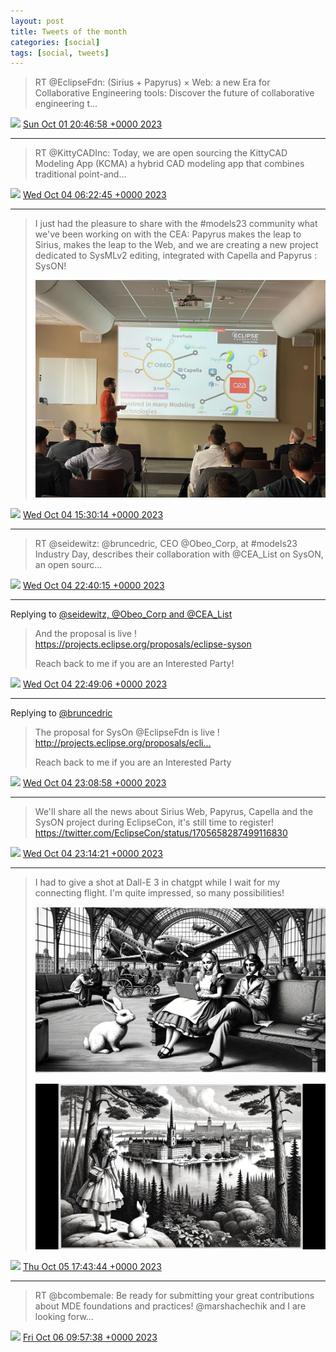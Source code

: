 ```yaml
---
layout: post
title: Tweets of the month
categories: [social]
tags: [social, tweets]
---
```


> RT @EclipseFdn: (Sirius + Papyrus) × Web: a new Era for Collaborative Engineering tools: Discover the future of collaborative engineering t…

<img src="media/tweet.ico" width="12" /> [Sun Oct 01 20:46:58 +0000 2023](https://twitter.com/bruncedric/status/1708584310926700616)

----

> RT @KittyCADInc: Today, we are open sourcing the KittyCAD Modeling App (KCMA) a hybrid CAD modeling app that combines traditional point-and…

<img src="media/tweet.ico" width="12" /> [Wed Oct 04 06:22:45 +0000 2023](https://twitter.com/bruncedric/status/1709453989719261214)

----

> I just had the pleasure to share with the #models23 community what we've been working on with the CEA: Papyrus makes the leap to Sirius, makes the leap to the Web, and we are creating a new project dedicated to SysMLv2 editing, integrated with Capella and Papyrus : SysON! 
> 
> ![](media/1709591765802532969-F7mwpd8WMAAq3wV.jpg)

<img src="media/tweet.ico" width="12" /> [Wed Oct 04 15:30:14 +0000 2023](https://twitter.com/bruncedric/status/1709591765802532969)

----

> RT @seidewitz: @bruncedric, CEO @Obeo_Corp, at #models23 Industry Day, describes their collaboration with @CEA_List on SysON, an open sourc…

<img src="media/tweet.ico" width="12" /> [Wed Oct 04 22:40:15 +0000 2023](https://twitter.com/bruncedric/status/1709699983866204224)

----

Replying to [@seidewitz, @Obeo_Corp and @CEA_List](https://twitter.com/seidewitz/status/1709540609227100556)

> And the proposal is live ! https://projects.eclipse.org/proposals/eclipse-syson
> 
> Reach back to me if you are an Interested Party!

<img src="media/tweet.ico" width="12" /> [Wed Oct 04 22:49:06 +0000 2023](https://twitter.com/bruncedric/status/1709702213000446139)

----

Replying to [@bruncedric](https://twitter.com/bruncedric/status/1709591765802532969)

> The proposal for SysOn @EclipseFdn is live ! http://projects.eclipse.org/proposals/ecli…
> 
> Reach back to me if you are an Interested Party

<img src="media/tweet.ico" width="12" /> [Wed Oct 04 23:08:58 +0000 2023](https://twitter.com/bruncedric/status/1709707212623392861)

----

> We'll share all the news about Sirius Web, Papyrus, Capella and the SysON project during EclipseCon, it's still time to register! https://twitter.com/EclipseCon/status/1705658287499116830

<img src="media/tweet.ico" width="12" /> [Wed Oct 04 23:14:21 +0000 2023](https://twitter.com/bruncedric/status/1709708563529036073)

----

> I had to give a shot at Dall-E 3 in chatgpt while I wait for my connecting flight. I'm quite impressed, so many possibilities! 
> 
> ![](media/1709987750164693266-F7sYxosX0AAv2LU.jpg)
> 
> ![](media/1709987750164693266-F7sYyaiXMAANhxP.jpg)

<img src="media/tweet.ico" width="12" /> [Thu Oct 05 17:43:44 +0000 2023](https://twitter.com/bruncedric/status/1709987750164693266)

----

> RT @bcombemale: Be ready for submitting your great contributions about MDE foundations and practices! @marshachechik and I are looking forw…

<img src="media/tweet.ico" width="12" /> [Fri Oct 06 09:57:38 +0000 2023](https://twitter.com/bruncedric/status/1710232840959344826)